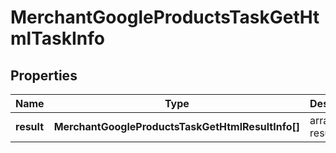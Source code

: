 # MerchantGoogleProductsTaskGetHtmlTaskInfo

## Properties

| Name | Type | Description | Notes |
|------------ | ------------- | ------------- | -------------|
**result** | **MerchantGoogleProductsTaskGetHtmlResultInfo[]** | array of results |[optional]|